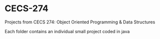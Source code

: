 # CECS-274
Projects from CECS 274: Object Oriented Programming &amp; Data Structures

Each folder contains an individual small project coded in java

